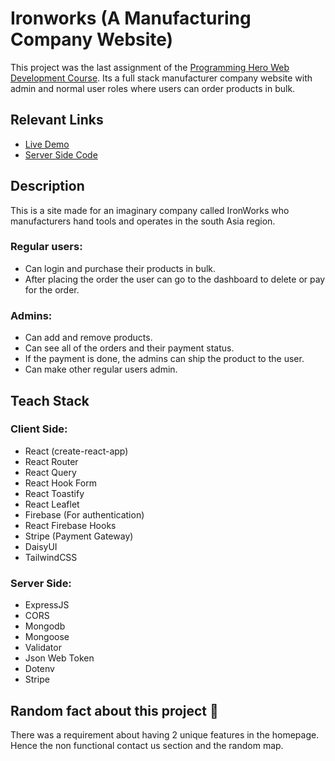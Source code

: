 # Ironworks (A Manufacturing Company Website)

This project was the last assignment of the [Programming Hero Web Development Course](https://web.programming-hero.com). Its a full stack manufacturer company website with admin and normal user roles where users can order products in bulk.

## Relevant Links

- [Live Demo](https://iron-works-ae87a.web.app/)
- [Server Side Code](https://github.com/Labib2003/IronWorks-a_manufacturing_company_website-SERVER)

## Description

This is a site made for an imaginary company called IronWorks who manufacturers hand tools and operates in the south Asia region.

### Regular users:

- Can login and purchase their products in bulk.
- After placing the order the user can go to the dashboard to delete or pay for the order.

### Admins:

- Can add and remove products.
- Can see all of the orders and their payment status.
- If the payment is done, the admins can ship the product to the user.
- Can make other regular users admin.

## Teach Stack

### Client Side:

- React (create-react-app)
- React Router
- React Query
- React Hook Form
- React Toastify
- React Leaflet
- Firebase (For authentication)
- React Firebase Hooks
- Stripe (Payment Gateway)
- DaisyUI
- TailwindCSS

### Server Side:

- ExpressJS
- CORS
- Mongodb
- Mongoose
- Validator
- Json Web Token
- Dotenv
- Stripe

## Random fact about this project 🙂

There was a requirement about having 2 unique features in the homepage. Hence the non functional contact us section and the random map.
